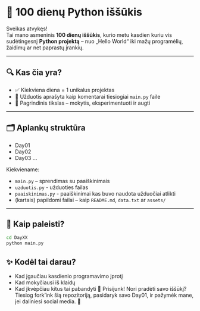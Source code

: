 # 🐍 100 dienų Python iššūkis

Sveikas atvykęs!  
Tai mano asmeninis **100 dienų iššūkis**, kurio metu kasdien kuriu vis sudėtingesnį **Python projektą** – nuo „Hello World“ iki mažų programėlių, žaidimų ar net paprastų įrankių.

---

## 🔍 Kas čia yra?

- ✅ Kiekviena diena = 1 unikalus projektas
- 💬 Užduotis aprašyta kaip komentarai tiesiogiai `main.py` faile
- 🧠 Pagrindinis tikslas – mokytis, eksperimentuoti ir augti

---

## 🗂️ Aplankų struktūra

 - Day01
 - Day02
 - Day03
...

 Kiekviename:
 - `main.py` – sprendimas su paaiškinimais
 - `uzduotis.py` - užduoties failas
 - `paaiskinimas.py` - paaiškinimai kas buvo naudota užduočiai atlikti
 - (kartais) papildomi failai – kaip `README.md`, `data.txt` ar `assets/`
 
 ---
 
 ## 🚀 Kaip paleisti?
 
 ```bash
 cd DayXX
 python main.py 
 ```

## ✨ Kodėl tai darau?
 - Kad įgaučiau kasdienio programavimo įprotį
 - Kad mokyčiausi iš klaidų
 - Kad įkvėpčiau kitus tai pabandyti
💬 Prisijunk!
Nori pradėti savo iššūkį?
Tiesiog fork’ink šią repozitoriją, pasidaryk savo Day01, ir pažymėk mane, jei daliniesi social media. 🤝



